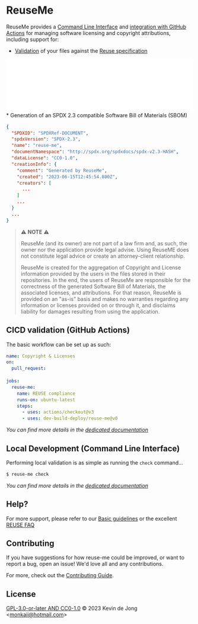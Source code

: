<!-- 
SPDX-FileCopyrightText: 2023 Kevin de Jong <monkaii@hotmail.com>

SPDX-License-Identifier: GPL-3.0-or-later
-->

# ReuseMe

ReuseMe provides a [Command Line Interface](#local-development-command-line-interface) and [integration with GitHub Actions](#cicd-validation-github-actions) for managing software licensing and copyright attributions, including support for:

* [Validation](./docs/specifications.md) of your files against the [Reuse specification]
<img src="./docs/images/cli_example.svg">
* Generation of an SPDX 2.3 compatible Software Bill of Materials (SBOM)

  ```json
  {
    "SPDXID": "SPDXRef-DOCUMENT",
    "spdxVersion": "SPDX-2.3",
    "name": "reuse-me",
    "documentNamespace": "http://spdx.org/spdxdocs/spdx-v2.3-HASH",
    "dataLicense": "CC0-1.0",
    "creationInfo": {
      "comment": "Generated by ReuseMe",
      "created": "2023-06-15T12:45:54.800Z",
      "creators": [
        ...
      ]
      ...
    }
    ...
  }
  ```

> ⚠️ **NOTE** ⚠️
> 
> ReuseMe (and its owner) are not part of a law firm and, as such, the owner nor the application provide legal advise.
> Using ReuseME does not constitute legal advice or create an attorney-client relationship.
> 
> ReuseMe is created for the aggregation of Copyright and License information provided by the users in the files stored in their repositories.
> In the end, the users of ReuseMe are responsible for the correctness of the generated Software Bill of Materials, the associated licenses, and attributions.
> For that reason, ReuseMe is provided on an "as-is" basis and makes no warranties regarding any information or licenses provided on or through it, and disclaims liability for damages resulting from using the application.


## CICD validation (GitHub Actions)

The basic workflow can be set up as such:

```yaml
name: Copyright & Licenses
on:
  pull_request:

jobs:
  reuse-me:
    name: REUSE compliance
    runs-on: ubuntu-latest
    steps:
      - uses: actions/checkout@v3
      - uses: dev-build-deploy/reuse-me@v0
```

_You can find more details in the [dedicated documentation](./docs/github-action.md)_

## Local Development (Command Line Interface)

Performing local validation is as simple as running the `check` command...

```sh
$ reuse-me check
```

_You can find more details in the [dedicated documentation](./docs/cli.md)_

## Help?

For more support, please refer to our [Basic guidelines](./docs/guidelines.md) or the excellent [REUSE FAQ](https://reuse.software/faq/)

## Contributing

If you have suggestions for how reuse-me could be improved, or want to report a bug, open an issue! We'd love all and any contributions.

For more, check out the [Contributing Guide](CONTRIBUTING.md).

## License

[GPL-3.0-or-later AND CC0-1.0](LICENSE) © 2023 Kevin de Jong \<monkaii@hotmail.com\>

[Reuse specification]: https://reuse.software/spec/
